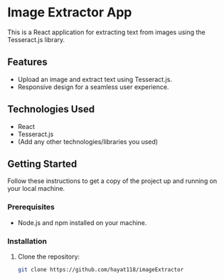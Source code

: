 # Image Extractor App

This is a React application for extracting text from images using the Tesseract.js library.

## Features

- Upload an image and extract text using Tesseract.js.
- Responsive design for a seamless user experience.

## Technologies Used

- React
- Tesseract.js
- (Add any other technologies/libraries you used)

## Getting Started

Follow these instructions to get a copy of the project up and running on your local machine.

### Prerequisites

- Node.js and npm installed on your machine.

### Installation

1. Clone the repository:

   ```bash
   git clone https://github.com/hayat118/imageExtractor
